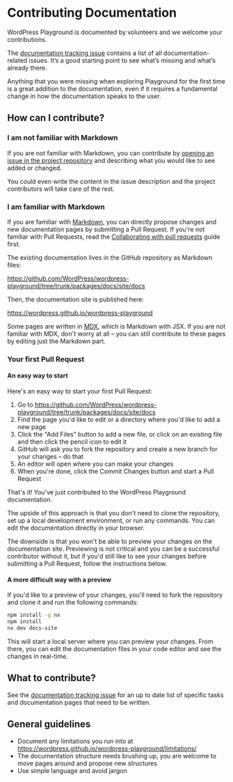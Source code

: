 # Contributing Documentation

WordPress Playground is documented by volunteers and we welcome your contributions.

The [documentation tracking issue](https://github.com/WordPress/wordpress-playground/issues/772) contains a list of all documentation-related issues. It’s a good starting point to see what’s missing and what’s already there.

Anything that you were missing when exploring Playground for the first time is a great addition to the documentation, even if it requires a fundamental change in how the documentation speaks to the user.

## How can I contribute?

### I am not familiar with Markdown

If you are not familiar with Markdown, you can contribute by [opening an issue in the project repository](https://github.com/WordPress/wordpress-playground/issues/new) and describing what you would like to see added or changed.

You could even write the content in the issue description and the project contributors will take care of the rest.

### I am familiar with Markdown

If you are familiar with [Markdown](https://www.markdownguide.org/), you can directly propose changes and new documentation pages by submitting a Pull Request. If you're not familiar with Pull Requests, read the [Collaborating with pull requests](https://docs.github.com/en/pull-requests/collaborating-with-pull-requests) guide first.

The existing documentation lives in the GitHub repository as Markdown files:

https://github.com/WordPress/wordpress-playground/tree/trunk/packages/docs/site/docs

Then, the documentation site is published here:

https://wordpress.github.io/wordpress-playground

Some pages are written in [MDX](https://mdxjs.com/), which is Markdown with JSX. If you are not familiar with MDX, don't worry at all – you can still contribute to these pages by editing just the Markdown part.

### Your first Pull Request

#### An easy way to start

Here's an easy way to start your first Pull Request:

1. Go to https://github.com/WordPress/wordpress-playground/tree/trunk/packages/docs/site/docs
2. Find the page you'd like to edit or a directory where you'd like to add a new page
3. Click the "Add Files" button to add a new file, or click on an existing file and then click the pencil icon to edit it
4. GitHub will ask you to fork the repository and create a new branch for your changes – do that
5. An editor will open where you can make your changes
6. When you're done, click the Commit Changes button and start a Pull Request

That's it! You've just contributed to the WordPress Playground documentation.

The upside of this approach is that you don't need to clone the repository, set up a local development environment, or run any commands. You can edit the documentation directly in your browser.

The downside is that you won't be able to preview your changes on the documentation site. Previewing is not critical and you can be a successful contributor without it, but if you'd still like to see your changes before submitting a Pull Request, follow the instructions below.

#### A more difficult way with a preview

If you'd like to a preview of your changes, you'll need to fork the repository and clone it and run the following commands:

```bash
npm install -g nx
npm install
nx dev docs-site
```

This will start a local server where you can preview your changes. From there, you can edit the documentation files
in your code editor and see the changes in real-time.

## What to contribute?

See the [documentation tracking issue](https://github.com/WordPress/wordpress-playground/issues/772) for an up to date list of specific tasks and documentation pages that need to be written.

## General guidelines

-   Document any limitations you run into at https://wordpress.github.io/wordpress-playground/limitations/
-   The documentation structure needs brushing up, you are welcome to move pages around and propose new structures
-   Use simple language and avoid jargon
